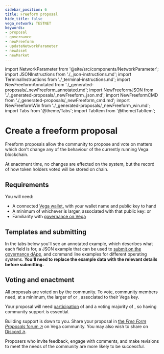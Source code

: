 ```yaml
---
sidebar_position: 6
title: Freeform proposal
hide_title: false
vega_network: TESTNET
keywords:
- proposal
- governance
- newFreeform
- updateNetworkParameter
- newAsset
- newMarket
---
```

import NetworkParameter from '@site/src/components/NetworkParameter';
import JSONInstructions from './_json-instructions.md';
import TerminalInstructions from './_terminal-instructions.md';
import NewFreeformAnnotated from './_generated-proposals/_newFreeform_annotated.md';
import NewFreeformJSON from './_generated-proposals/_newFreeform_json.md';
import NewFreeformCMD from './_generated-proposals/_newFreeform_cmd.md';
import NewFreeformWin from './_generated-proposals/_newFreeform_win.md';
import Tabs from '@theme/Tabs';
import TabItem from '@theme/TabItem';

# Create a freeform proposal
Freeform proposals allow the community to propose and vote on matters which don't change any of the behaviour of the currently running Vega blockchain.

At enactment time, no changes are effected on the system, but the record of how token holders voted will be stored on chain. 

## Requirements

You will need:
* A connected [Vega wallet](../../tools/vega-wallet/index.md), with your wallet name and public key to hand
* A minimum of whichever is larger, associated with that public key: <NetworkParameter frontMatter={frontMatter} param="governance.proposal.freeform.minProposerBalance" hideName={true} suffix="tokens"/> or <NetworkParameter frontMatter={frontMatter} param="spam.protection.proposal.min.tokens" formatter="governanceToken" hideName={true} suffix="tokens"/>
* Familiarity with [governance on Vega](../../concepts/vega-protocol.md#governance)

## Templates and submitting

In the tabs below you'll see an annotated example, which describes what each field is for, a JSON example that can be used to [submit on the governance dApp](https://governance.fairground.wtf/proposals/propose/freeform), and command line examples for different operating systems. **You'll need to replace the example data with the relevant details before submitting.**

<Tabs groupId="newFreeform">
  <TabItem value="annotated" label="Annotated example">
    <NewFreeformAnnotated />
  </TabItem>
  <TabItem value="json" label="Governance dApp (JSON)">
		<JSONInstructions />
		<NewFreeformJSON />
  </TabItem>
  <TabItem value="cmd" label="Command line (Linux / OSX)">
		<TerminalInstructions />
		<NewFreeformCMD />
  </TabItem>
  <TabItem value="win" label="Command line (Windows)">
		<TerminalInstructions />
		<NewFreeformWin />
  </TabItem>
</Tabs>

## Voting and enactment
All proposals are voted on by the community. To vote, community members need, at a minimum, the larger of <NetworkParameter frontMatter={frontMatter} param="spam.protection.voting.min.tokens" suffix="tokens" hideName={true} /> or <NetworkParameter frontMatter={frontMatter} param="governance.proposal.freeform.minVoterBalance" suffix="tokens" hideName={true} />, associated to their Vega key. 

Your proposal will need [participation](../../concepts/vega-protocol#how-the-outcome-is-calculated) of <NetworkParameter frontMatter={frontMatter} param="governance.proposal.freeform.requiredParticipation" formatter="percent" hideName={true} /> and a voting majority of <NetworkParameter frontMatter={frontMatter} param="governance.proposal.freeform.requiredMajority" formatter="percent" hideName={true} />, so having community support is essential.

Building support is down to you. Share your proposal in [the _Free Form Proposals_ forum ↗](https://community.vega.xyz/c/fairground-testnet-governance/free-form-proposals-testnet/36) on Vega community. You may also wish to share on [Discord ↗](https://vega.xyz/discord).

Proposers who invite feedback, engage with comments, and make revisions to meet the needs of the community are more likely to be successful.
